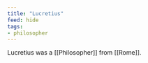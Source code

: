 ```yaml
---
title: "Lucretius"
feed: hide
tags:
- philosopher
---
```


Lucretius was a [[Philosopher]] from [[Rome]]. 